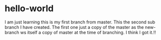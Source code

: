# hello-world
I am just learning this is my first branch from master.
This the second sub branch I have created. The first one just a copy of the master as the new-branch ws itself a copy of master at the time of branching. I think I got it.!!
